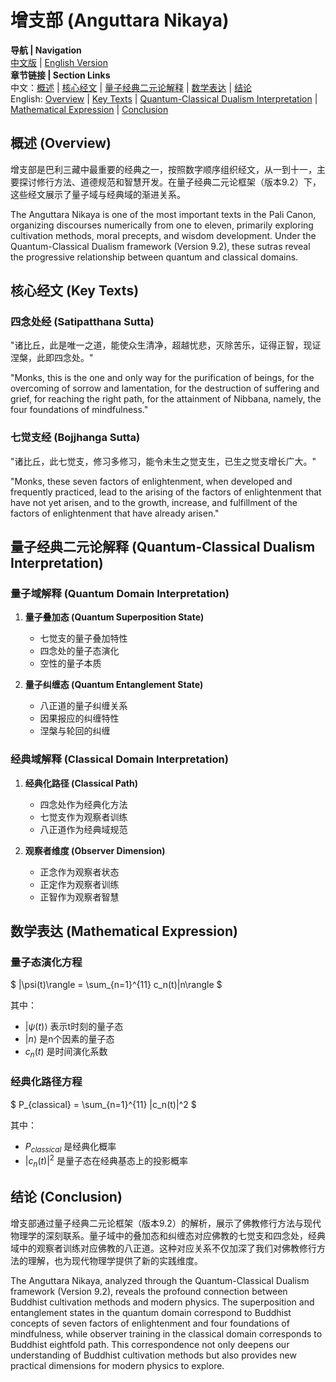 # 增支部 (Anguttara Nikaya)

**导航 | Navigation**  
[中文版](#增支部解析) | [English Version](#anguttara-nikaya-analysis)  
**章节链接 | Section Links**  
中文：[概述](#概述-overview) | [核心经文](#核心经文-key-texts) | [量子经典二元论解释](#量子经典二元论解释-quantum-classical-dualism-interpretation) | [数学表达](#数学表达-mathematical-expression) | [结论](#结论-conclusion)  
English: [Overview](#概述-overview) | [Key Texts](#核心经文-key-texts) | [Quantum-Classical Dualism Interpretation](#量子经典二元论解释-quantum-classical-dualism-interpretation) | [Mathematical Expression](#数学表达-mathematical-expression) | [Conclusion](#结论-conclusion)

## 概述 (Overview)

增支部是巴利三藏中最重要的经典之一，按照数字顺序组织经文，从一到十一，主要探讨修行方法、道德规范和智慧开发。在量子经典二元论框架（版本9.2）下，这些经文展示了量子域与经典域的渐进关系。

The Anguttara Nikaya is one of the most important texts in the Pali Canon, organizing discourses numerically from one to eleven, primarily exploring cultivation methods, moral precepts, and wisdom development. Under the Quantum-Classical Dualism framework (Version 9.2), these sutras reveal the progressive relationship between quantum and classical domains.

## 核心经文 (Key Texts)

### 四念处经 (Satipatthana Sutta)
"诸比丘，此是唯一之道，能使众生清净，超越忧悲，灭除苦乐，证得正智，现证涅槃，此即四念处。"

"Monks, this is the one and only way for the purification of beings, for the overcoming of sorrow and lamentation, for the destruction of suffering and grief, for reaching the right path, for the attainment of Nibbana, namely, the four foundations of mindfulness."

### 七觉支经 (Bojjhanga Sutta)
"诸比丘，此七觉支，修习多修习，能令未生之觉支生，已生之觉支增长广大。"

"Monks, these seven factors of enlightenment, when developed and frequently practiced, lead to the arising of the factors of enlightenment that have not yet arisen, and to the growth, increase, and fulfillment of the factors of enlightenment that have already arisen."

## 量子经典二元论解释 (Quantum-Classical Dualism Interpretation)

### 量子域解释 (Quantum Domain Interpretation)
1. **量子叠加态 (Quantum Superposition State)**
   - 七觉支的量子叠加特性
   - 四念处的量子态演化
   - 空性的量子本质

2. **量子纠缠态 (Quantum Entanglement State)**
   - 八正道的量子纠缠关系
   - 因果报应的纠缠特性
   - 涅槃与轮回的纠缠

### 经典域解释 (Classical Domain Interpretation)
1. **经典化路径 (Classical Path)**
   - 四念处作为经典化方法
   - 七觉支作为观察者训练
   - 八正道作为经典域规范

2. **观察者维度 (Observer Dimension)**
   - 正念作为观察者状态
   - 正定作为观察者训练
   - 正智作为观察者智慧

## 数学表达 (Mathematical Expression)

### 量子态演化方程
$`
|\psi(t)\rangle = \sum_{n=1}^{11} c_n(t)|n\rangle
`$

其中：
- $`|\psi(t)\rangle`$ 表示t时刻的量子态
- $`|n\rangle`$ 是n个因素的量子态
- $`c_n(t)`$ 是时间演化系数

### 经典化路径方程
$`
P_{classical} = \sum_{n=1}^{11} |c_n(t)|^2
`$

其中：
- $`P_{classical}`$ 是经典化概率
- $`|c_n(t)|^2`$ 是量子态在经典基态上的投影概率

## 结论 (Conclusion)

增支部通过量子经典二元论框架（版本9.2）的解析，展示了佛教修行方法与现代物理学的深刻联系。量子域中的叠加态和纠缠态对应佛教的七觉支和四念处，经典域中的观察者训练对应佛教的八正道。这种对应关系不仅加深了我们对佛教修行方法的理解，也为现代物理学提供了新的实践维度。

The Anguttara Nikaya, analyzed through the Quantum-Classical Dualism framework (Version 9.2), reveals the profound connection between Buddhist cultivation methods and modern physics. The superposition and entanglement states in the quantum domain correspond to Buddhist concepts of seven factors of enlightenment and four foundations of mindfulness, while observer training in the classical domain corresponds to Buddhist eightfold path. This correspondence not only deepens our understanding of Buddhist cultivation methods but also provides new practical dimensions for modern physics to explore. 